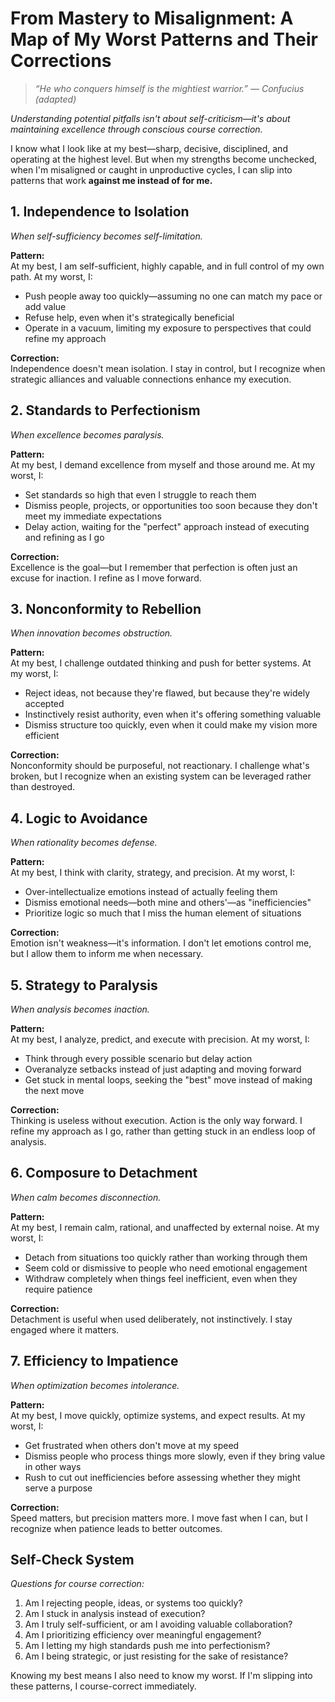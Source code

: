 # From Mastery to Misalignment: A Map of My Worst Patterns and Their Corrections

> *“He who conquers himself is the mightiest warrior.” — Confucius (adapted)*

*Understanding potential pitfalls isn't about self-criticism—it's about maintaining excellence through conscious course correction.*

I know what I look like at my best—sharp, decisive, disciplined, and operating at the highest level. But when my strengths become unchecked, when I'm misaligned or caught in unproductive cycles, I can slip into patterns that work **against me instead of for me.**

## 1. Independence to Isolation

*When self-sufficiency becomes self-limitation.*

**Pattern:**  
At my best, I am self-sufficient, highly capable, and in full control of my own path. At my worst, I:
- Push people away too quickly—assuming no one can match my pace or add value
- Refuse help, even when it's strategically beneficial
- Operate in a vacuum, limiting my exposure to perspectives that could refine my approach

**Correction:**  
Independence doesn't mean isolation. I stay in control, but I recognize when strategic alliances and valuable connections enhance my execution.

## 2. Standards to Perfectionism

*When excellence becomes paralysis.*

**Pattern:**  
At my best, I demand excellence from myself and those around me. At my worst, I:
- Set standards so high that even I struggle to reach them
- Dismiss people, projects, or opportunities too soon because they don't meet my immediate expectations
- Delay action, waiting for the "perfect" approach instead of executing and refining as I go

**Correction:**  
Excellence is the goal—but I remember that perfection is often just an excuse for inaction. I refine as I move forward.

## 3. Nonconformity to Rebellion

*When innovation becomes obstruction.*

**Pattern:**  
At my best, I challenge outdated thinking and push for better systems. At my worst, I:
- Reject ideas, not because they're flawed, but because they're widely accepted
- Instinctively resist authority, even when it's offering something valuable
- Dismiss structure too quickly, even when it could make my vision more efficient

**Correction:**  
Nonconformity should be purposeful, not reactionary. I challenge what's broken, but I recognize when an existing system can be leveraged rather than destroyed.

## 4. Logic to Avoidance

*When rationality becomes defense.*

**Pattern:**  
At my best, I think with clarity, strategy, and precision. At my worst, I:
- Over-intellectualize emotions instead of actually feeling them
- Dismiss emotional needs—both mine and others'—as "inefficiencies"
- Prioritize logic so much that I miss the human element of situations

**Correction:**  
Emotion isn't weakness—it's information. I don't let emotions control me, but I allow them to inform me when necessary.

## 5. Strategy to Paralysis

*When analysis becomes inaction.*

**Pattern:**  
At my best, I analyze, predict, and execute with precision. At my worst, I:
- Think through every possible scenario but delay action
- Overanalyze setbacks instead of just adapting and moving forward
- Get stuck in mental loops, seeking the "best" move instead of making the next move

**Correction:**  
Thinking is useless without execution. Action is the only way forward. I refine my approach as I go, rather than getting stuck in an endless loop of analysis.

## 6. Composure to Detachment

*When calm becomes disconnection.*

**Pattern:**  
At my best, I remain calm, rational, and unaffected by external noise. At my worst, I:
- Detach from situations too quickly rather than working through them
- Seem cold or dismissive to people who need emotional engagement
- Withdraw completely when things feel inefficient, even when they require patience

**Correction:**  
Detachment is useful when used deliberately, not instinctively. I stay engaged where it matters.

## 7. Efficiency to Impatience

*When optimization becomes intolerance.*

**Pattern:**  
At my best, I move quickly, optimize systems, and expect results. At my worst, I:
- Get frustrated when others don't move at my speed
- Dismiss people who process things more slowly, even if they bring value in other ways
- Rush to cut out inefficiencies before assessing whether they might serve a purpose

**Correction:**  
Speed matters, but precision matters more. I move fast when I can, but I recognize when patience leads to better outcomes.

## Self-Check System

*Questions for course correction:*

1. Am I rejecting people, ideas, or systems too quickly?
2. Am I stuck in analysis instead of execution?
3. Am I truly self-sufficient, or am I avoiding valuable collaboration?
4. Am I prioritizing efficiency over meaningful engagement?
5. Am I letting my high standards push me into perfectionism?
6. Am I being strategic, or just resisting for the sake of resistance?

Knowing my best means I also need to know my worst. If I'm slipping into these patterns, I course-correct immediately.